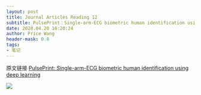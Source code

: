 ```yaml
---
layout: post
title: Journal Articles Reading 12
subtitle: PulsePrint：Single-arm-ECG biometric human identification using deep learning
date: 2020.04.20 16:20:24
author: Price Wang
header-mask: 0.8
tags:
- 笔记
---
```


原文链接 [PulsePrint: Single-arm-ECG biometric human identification using deep learning](https://ieeexplore.ieee.org/document/8249111)

<img class="post_img" src="{{ site.baseurl }}/img/post/{{ page.title }}/{{ page.title }}.png">
